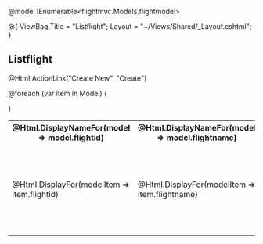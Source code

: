 @model IEnumerable<flightmvc.Models.flightmodel>

@{
    ViewBag.Title = "Listflight";
    Layout = "~/Views/Shared/_Layout.cshtml";
}

<h2>Listflight</h2>

<p>
    @Html.ActionLink("Create New", "Create")
</p>
<table class="table">
    <tr>
        <th>
            @Html.DisplayNameFor(model => model.flightid)
        </th>
        <th>
            @Html.DisplayNameFor(model => model.flightname)
        </th>
        <th>
            @Html.DisplayNameFor(model => model.flightarrival)
        </th>
        <th>
            @Html.DisplayNameFor(model => model.flightdeparture)
        </th>
        <th>
            @Html.DisplayNameFor(model => model.passengercnt)
        </th>
        <th>
            @Html.DisplayNameFor(model => model.captainid)
        </th>
        <th></th>
    </tr>

@foreach (var item in Model) {
    <tr>
        <td>
            @Html.DisplayFor(modelItem => item.flightid)
        </td>
        <td>
            @Html.DisplayFor(modelItem => item.flightname)
        </td>
        <td>
            @Html.DisplayFor(modelItem => item.flightarrival)
        </td>
        <td>
            @Html.DisplayFor(modelItem => item.flightdeparture)
        </td>
        <td>
            @Html.DisplayFor(modelItem => item.passengercnt)
        </td>
        <td>
            @Html.DisplayFor(modelItem => item.captainid)
        </td>
        <td>
            @Html.ActionLink("Edit", "updateflight", new {  id=item.flightid }) |
            @Html.ActionLink("Details", "details", new { id=item.flightid }) |
            @Html.ActionLink("Delete", "cancelflight", new {  id=item.flightid})
        </td>
    </tr>
}

</table>
